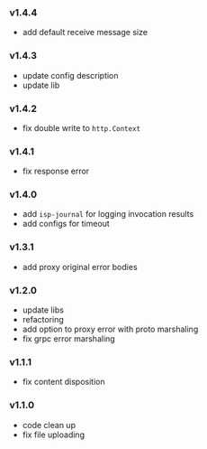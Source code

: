 ### v1.4.4
* add default receive message size
### v1.4.3
* update config description
* update lib
### v1.4.2
* fix double write to `http.Context`
### v1.4.1
* fix response error
### v1.4.0
* add `isp-journal` for logging invocation results
* add configs for timeout 
### v1.3.1
* add proxy original error bodies
### v1.2.0
* update libs
* refactoring
* add option to proxy error with proto marshaling
* fix grpc error marshaling
### v1.1.1
* fix content disposition
### v1.1.0
* code clean up
* fix file uploading
